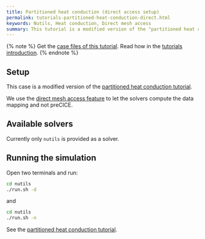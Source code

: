 ```yaml
---
title: Partitioned heat conduction (direct access setup)
permalink: tutorials-partitioned-heat-conduction-direct.html
keywords: Nutils, Heat conduction, Direct mesh access
summary: This tutorial is a modified version of the "partitioned heat conduction" tutorial showcasing direct mesh access.
---
```


{% note %}
Get the [case files of this tutorial](https://github.com/precice/tutorials/tree/master/partitioned-heat-conduction-direct). Read how in the [tutorials introduction](https://www.precice.org/tutorials.html).
{% endnote %}

## Setup

This case is a modified version of the [partitioned heat conduction tutorial](tutorials-partitioned-heat-conduction.html).

We use the [direct mesh access feature](couple-your-code-direct-access.html) to let the solvers compute the data mapping and not preCICE.

## Available solvers

Currently only `nutils` is provided as a solver.

## Running the simulation

Open two terminals and run:

```bash
cd nutils
./run.sh -d
```

and

```bash
cd nutils
./run.sh -n
```

See the [partitioned heat conduction tutorial](tutorials-partitioned-heat-conduction.html).
